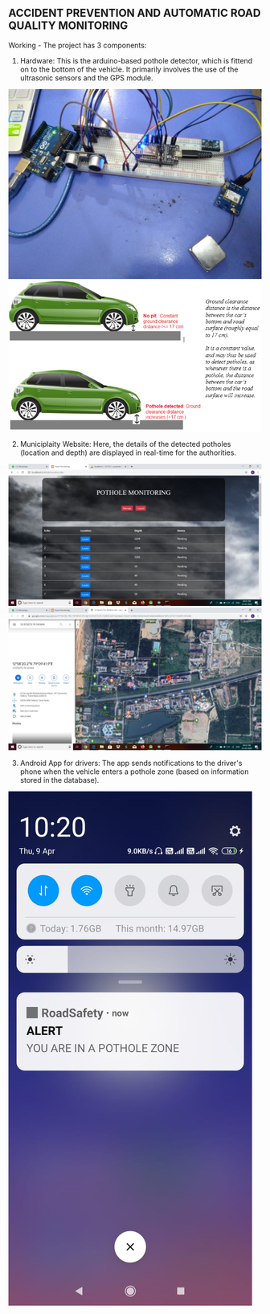 ## ACCIDENT PREVENTION AND AUTOMATIC ROAD QUALITY MONITORING

Working - The project has 3 components:

1) Hardware: This is the arduino-based pothole detector, which is fittend on to the bottom of the vehicle. It primarily involves the use of the ultrasonic sensors and the GPS module. 

![Hardware component](https://github.com/ApurvaSaumya/Accident-Prevention-and-Automatic-Road-Quality-Monitoring/blob/master/hw3.jpg?raw=true)
![Fitting of the hardware](https://github.com/ApurvaSaumya/Accident-Prevention-and-Automatic-Road-Quality-Monitoring/blob/master/car.png?raw=true)

2) Municiplaity Website: Here, the details of the detected potholes (location and depth) are displayed in real-time for the authorities. 

 ![Pothole information](https://github.com/ApurvaSaumya/Accident-Prevention-and-Automatic-Road-Quality-Monitoring/blob/master/web1.jpg?raw=true)
 ![Pothole locations](https://github.com/ApurvaSaumya/Accident-Prevention-and-Automatic-Road-Quality-Monitoring/blob/master/web3.jpg?raw=true)

 3) Android App for drivers: The app sends notifications to the driver's phone when the vehicle enters a pothole zone (based on information stored in the database).

![App notification](https://github.com/ApurvaSaumya/Accident-Prevention-and-Automatic-Road-Quality-Monitoring/blob/master/app1.jpeg?raw=true)



